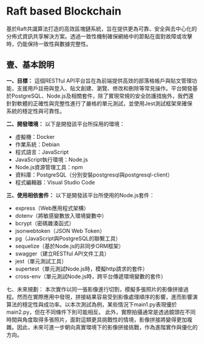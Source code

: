 # Raft based Blockchain

基於Raft共識算法打造的高效區塊鏈系統，旨在提供更為可靠、安全與去中心化的分佈式資訊共享解決方案。透過一致性機制確保網絡中的節點在面對故障或攻擊時，仍能保持一致性與數據完整性。

## 壹、基本說明
**一、目標：**
這個RESTful API平台旨在為前端提供高效的部落格帳戶與貼文管理功能，支援用戶註冊與登入、貼文創建、瀏覽、修改和刪除等常見操作。平台開發基於PostgreSQL、Node.js及相關套件，除了實現常規的安全防護措施外，我們還針對軟體的正確性與完整性進行了嚴格的單元測試，並使用Jest測試框架來確保系統的穩定性與可靠性。
<br>

**二、開發環境：**
以下是開發該平台所採用的環境：
* 虛擬機：Docker
* 作業系統：Debian
* 程式語言：JavaScript
* JavaScript執行環境：Node.js
* Node.js資源管理工具：npm
* 資料庫：PostgreSQL（分別安裝postgresql與postgresql-client）
* 程式編輯器：Visual Studio Code

**三、使用相依套件：**
以下是開發該平台所使用的Node.js套件：
* express（Web應用程式架構）
* dotenv（將敏感變數放入環境變數中）
* bcrypt（密碼雜湊函式）
* jsonwebtoken（JSON Web Token）
* pg（JavaScript與PostgreSQL的聯繫工具）
* sequelize（基於Node.js的非同步ORM框架）
* swagger（建立RESTful API文件工具）
* jest（單元測試工具）
* supertest（單元測試Node.js時，模擬http請求的套件）
* cross-env（單元測試Node.js時，跨平台傳遞環境變數的套件）
   
七、未來規劃： 本次實作以同一張影像進行切割，模擬多張照片的影像拼接過程。然而在實際應用中發現，拼接結果容易受到影像處理順序的影響，進而影響演算法的穩定性與成功率。以本次測試為例，某些情況下main1.py表現優於main2.py，但在不同條件下則可能相反。
此外，實際拍攝通常是透過鏡頭在不同時間與角度取得多張照片，面對這類更具挑戰性的情境，影像拼接將變得更加複雜。因此，未來可進一步朝向真實環境下的影像拼接挑戰，作為進階實作與優化的方向。
